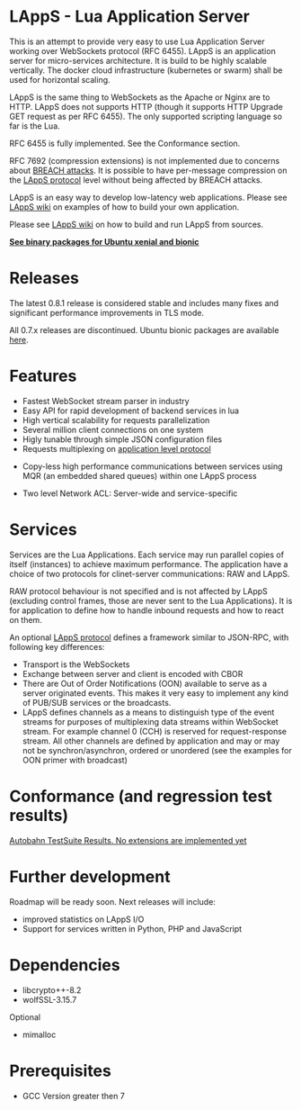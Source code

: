 # LAppS - Lua Application Server

This is an attempt to provide very easy to use Lua Application Server working over WebSockets protocol (RFC 6455). LAppS is an application server for micro-services architecture. It is build to be highly scalable vertically. The docker cloud infrastructure (kubernetes or swarm) shall be used for horizontal scaling.

LAppS is the same thing to WebSockets as the Apache or Nginx are to HTTP. LAppS does not supports HTTP (though it supports HTTP Upgrade GET request as per RFC 6455). The only supported scripting language so far is the Lua.

RFC 6455 is fully implemented.  See the Conformance section.

RFC 7692 (compression extensions) is not implemented due to concerns about [BREACH attacks](https://en.wikipedia.org/wiki/BREACH). It is possible to have per-message compression on the [LAppS protocol](https://github.com/ITpC/LAppS/blob/master/LAppS_Protocol_Specification.md) level without being affected by BREACH attacks.

LAppS is an easy way to develop low-latency web applications. Please see [LAppS wiki](https://github.com/ITpC/LAppS/wiki) on examples of how to build your own application.

Please see [LAppS wiki](https://github.com/ITpC/LAppS/wiki) on how to build and run LAppS from sources. 

**[See binary packages for Ubuntu xenial and bionic](https://github.com/ITpC/LAppS.builds)**

# Releases

The latest 0.8.1 release is considered stable and includes many fixes and significant performance improvements in TLS mode.

All 0.7.x releases are discontinued. Ubuntu bionic packages are available [here](https://github.com/ITpC/LAppS.builds).

# Features

* Fastest WebSocket stream parser in industry
* Easy API for rapid development of backend services in lua
* High vertical scalability for requests parallelization
* Several million client connections on one system 
* Higly tunable through simple JSON configuration files
* Requests multiplexing on [application level protocol](https://github.com/ITpC/LAppS/blob/master/LAppS_Protocol_Specification.md)
+ Copy-less high performance communications between services using MQR (an embedded shared queues) within one LAppS process
* Two level Network ACL: Server-wide and service-specific


# Services

Services are the Lua Applications. Each service may run parallel copies of itself (instances) to achieve maximum performance. The application have a choice of two protocols for clinet-server communications: RAW and LAppS.

RAW protocol behaviour is not specified and is not affected by LAppS (excluding control frames, those are never sent to the Lua Applications). It is for application to define how to handle inbound requests and how to react on them.

An optional [LAppS protocol](https://github.com/ITpC/LAppS/blob/master/LAppS_Protocol_Specification.md) defines a framework similar to JSON-RPC, with following key differences:
  * Transport is the WebSockets
  * Exchange between server and client is encoded with CBOR
  * There are  Out of Order Notifications (OON) available to serve as a server originated events. This makes it very easy to implement any kind of PUB/SUB services or the broadcasts.
  * LAppS defines channels as a means to distinguish type of the event streams for purposes of multiplexing data streams within WebSocket stream. For example channel 0 (CCH) is reserved for request-response stream. All other channels are defined by application and may or may not be synchron/asynchron, ordered or unordered (see the examples for OON primer with broadcast)

# Conformance (and regression test results)

[Autobahn TestSuite Results. No extensions are implemented yet](http://htmlpreview.github.io/?https://github.com/ITpC/LAppS/blob/master/autobahn-testsuite-results/index.html)


# Further development

Roadmap will be ready soon. Next releases will include:
  * improved statistics on LAppS I/O
  * Support for services written in Python, PHP and JavaScript

# Dependencies
  * libcrypto++-8.2
  * wolfSSL-3.15.7

Optional

  * mimalloc




# Prerequisites
  * GCC Version greater then 7
